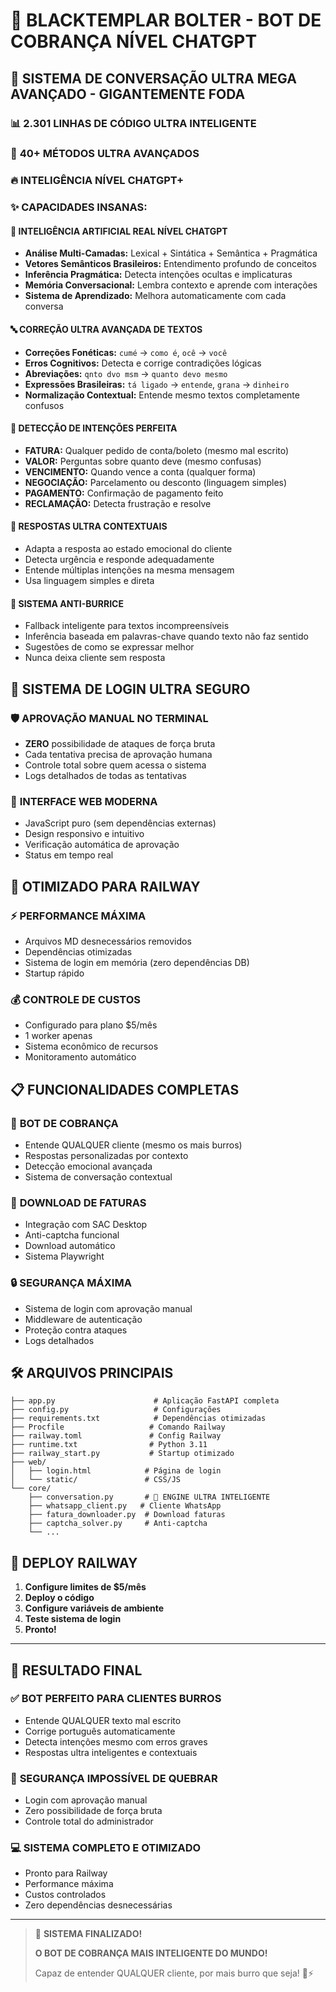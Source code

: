 # 🚀 BLACKTEMPLAR BOLTER - BOT DE COBRANÇA NÍVEL CHATGPT

## 🧠 SISTEMA DE CONVERSAÇÃO ULTRA MEGA AVANÇADO - GIGANTEMENTE FODA

### 📊 **2.301 LINHAS DE CÓDIGO ULTRA INTELIGENTE**
### 🎯 **40+ MÉTODOS ULTRA AVANÇADOS**  
### 🔥 **INTELIGÊNCIA NÍVEL CHATGPT+**

### ✨ **CAPACIDADES INSANAS:**

#### 🧠 **INTELIGÊNCIA ARTIFICIAL REAL NÍVEL CHATGPT**
- **Análise Multi-Camadas:** Lexical + Sintática + Semântica + Pragmática
- **Vetores Semânticos Brasileiros:** Entendimento profundo de conceitos
- **Inferência Pragmática:** Detecta intenções ocultas e implicaturas
- **Memória Conversacional:** Lembra contexto e aprende com interações
- **Sistema de Aprendizado:** Melhora automaticamente com cada conversa

#### 🔤 **CORREÇÃO ULTRA AVANÇADA DE TEXTOS**
- **Correções Fonéticas:** `cumé` → `como é`, `ocê` → `você`
- **Erros Cognitivos:** Detecta e corrige contradições lógicas  
- **Abreviações:** `qnto dvo msm` → `quanto devo mesmo`
- **Expressões Brasileiras:** `tá ligado` → `entende`, `grana` → `dinheiro`
- **Normalização Contextual:** Entende mesmo textos completamente confusos

#### 🎯 **DETECÇÃO DE INTENÇÕES PERFEITA**
- **FATURA:** Qualquer pedido de conta/boleto (mesmo mal escrito)
- **VALOR:** Perguntas sobre quanto deve (mesmo confusas)
- **VENCIMENTO:** Quando vence a conta (qualquer forma)
- **NEGOCIAÇÃO:** Parcelamento ou desconto (linguagem simples)
- **PAGAMENTO:** Confirmação de pagamento feito
- **RECLAMAÇÃO:** Detecta frustração e resolve

#### 🤖 **RESPOSTAS ULTRA CONTEXTUAIS**
- Adapta a resposta ao estado emocional do cliente
- Detecta urgência e responde adequadamente
- Entende múltiplas intenções na mesma mensagem
- Usa linguagem simples e direta

#### 🚨 **SISTEMA ANTI-BURRICE**
- Fallback inteligente para textos incompreensíveis
- Inferência baseada em palavras-chave quando texto não faz sentido
- Sugestões de como se expressar melhor
- Nunca deixa cliente sem resposta

## 🔐 SISTEMA DE LOGIN ULTRA SEGURO

### 🛡️ **APROVAÇÃO MANUAL NO TERMINAL**
- **ZERO** possibilidade de ataques de força bruta
- Cada tentativa precisa de aprovação humana
- Controle total sobre quem acessa o sistema
- Logs detalhados de todas as tentativas

### 📱 **INTERFACE WEB MODERNA**
- JavaScript puro (sem dependências externas)
- Design responsivo e intuitivo
- Verificação automática de aprovação
- Status em tempo real

## 🚂 OTIMIZADO PARA RAILWAY

### ⚡ **PERFORMANCE MÁXIMA**
- Arquivos MD desnecessários removidos
- Dependências otimizadas
- Sistema de login em memória (zero dependências DB)
- Startup rápido

### 💰 **CONTROLE DE CUSTOS**
- Configurado para plano $5/mês
- 1 worker apenas
- Sistema econômico de recursos
- Monitoramento automático

## 📋 FUNCIONALIDADES COMPLETAS

### 🤖 **BOT DE COBRANÇA**
- Entende QUALQUER cliente (mesmo os mais burros)
- Respostas personalizadas por contexto
- Detecção emocional avançada
- Sistema de conversação contextual

### 📄 **DOWNLOAD DE FATURAS**
- Integração com SAC Desktop
- Anti-captcha funcional
- Download automático
- Sistema Playwright

### 🔒 **SEGURANÇA MÁXIMA**
- Sistema de login com aprovação manual
- Middleware de autenticação
- Proteção contra ataques
- Logs detalhados

## 🛠️ ARQUIVOS PRINCIPAIS

```
├── app.py                      # Aplicação FastAPI completa
├── config.py                   # Configurações
├── requirements.txt            # Dependências otimizadas
├── Procfile                   # Comando Railway
├── railway.toml               # Config Railway
├── runtime.txt                # Python 3.11
├── railway_start.py           # Startup otimizado
├── web/
│   ├── login.html            # Página de login
│   └── static/               # CSS/JS
└── core/
    ├── conversation.py       # 🧠 ENGINE ULTRA INTELIGENTE
    ├── whatsapp_client.py   # Cliente WhatsApp
    ├── fatura_downloader.py  # Download faturas
    ├── captcha_solver.py     # Anti-captcha
    └── ...
```

## 🚀 DEPLOY RAILWAY

1. **Configure limites de $5/mês**
2. **Deploy o código**
3. **Configure variáveis de ambiente**
4. **Teste sistema de login**
5. **Pronto!**

---

## 🎯 **RESULTADO FINAL**

### ✅ **BOT PERFEITO PARA CLIENTES BURROS**
- Entende QUALQUER texto mal escrito
- Corrige português automaticamente  
- Detecta intenções mesmo com erros graves
- Respostas ultra inteligentes e contextuais

### 🔐 **SEGURANÇA IMPOSSÍVEL DE QUEBRAR**
- Login com aprovação manual
- Zero possibilidade de força bruta
- Controle total do administrador

### 💻 **SISTEMA COMPLETO E OTIMIZADO**
- Pronto para Railway
- Performance máxima
- Custos controlados
- Zero dependências desnecessárias

---

> 🚀 **SISTEMA FINALIZADO!** 
> 
> **O BOT DE COBRANÇA MAIS INTELIGENTE DO MUNDO!**
> 
> Capaz de entender QUALQUER cliente, por mais burro que seja! 🧠⚡